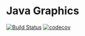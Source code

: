 # Java Graphics
[![Build Status](https://travis-ci.org/GavinDonnelly/JavaGraphics.svg?branch=master)](https://travis-ci.org/GavinDonnelly/JavaGraphics)
[![codecov](https://codecov.io/gh/GavinDonnelly/JavaGraphics/branch/master/graph/badge.svg)](https://codecov.io/gh/GavinDonnelly/JavaGraphics)